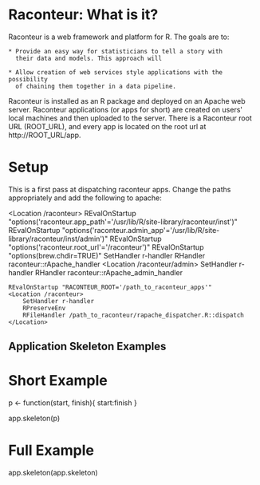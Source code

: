 Raconteur: What is it?
======================

Raconteur is a web framework and platform for R. The goals are to:

	* Provide an easy way for statisticians to tell a story with
	  their data and models. This approach will 

	* Allow creation of web services style applications with the possibility 
      of chaining them together in a data pipeline.

Raconteur is installed as an R package and deployed on an Apache
web server.  Raconteur applications (or apps for short) are created
on users' local machines and then uploaded to the server. There is a
Raconteur root URL (ROOT_URL), and every app is located on the root url
at http://ROOT_URL/app.

Setup
=====

This is a first pass at dispatching raconteur apps. Change the paths
appropriately and add the following to apache:

<Location /raconteur>
		REvalOnStartup "options('raconteur.app_path'='/usr/lib/R/site-library/raconteur/inst')"
		REvalOnStartup "options('raconteur.admin_app'='/usr/lib/R/site-library/raconteur/inst/admin')"
		REvalOnStartup "options('raconteur.root_url'='/raconteur')"
		REvalOnStartup "options(brew.chdir=TRUE)"
        SetHandler r-handler
		RHandler raconteur::rApache_handler
</Location>
<Location /raconteur/admin>
        SetHandler r-handler
		RHandler raconteur::rApache_admin_handler
</Location>

	REvalOnStartup "RACONTEUR_ROOT='/path_to_raconteur_apps'"
	<Location /raconteur>
		SetHandler r-handler
		RPreserveEnv
		RFileHandler /path_to_raconteur/rapache_dispatcher.R::dispatch
	</Location>


Application Skeleton Examples
-----------------------------

  # Short Example
  p <- function(start, finish){
    start:finish
  }

  app.skeleton(p)

  # Full Example
  app.skeleton(app.skeleton)
